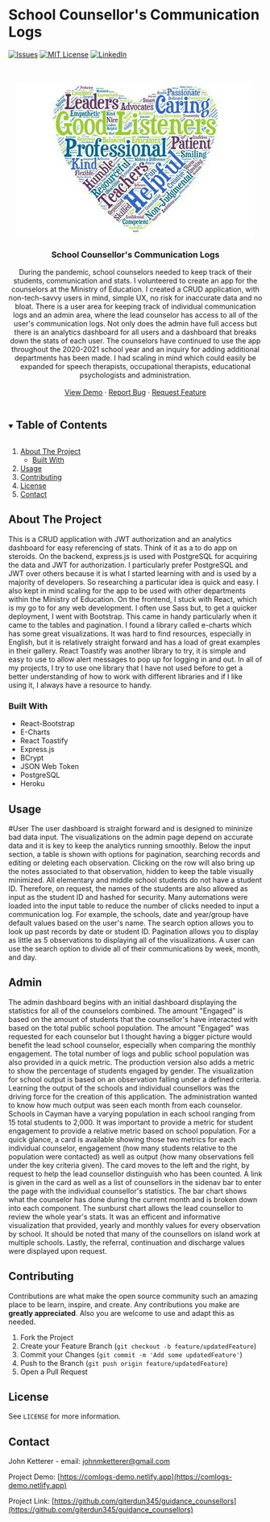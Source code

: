 # School Counsellor's Communication Logs
<!-- PROJECT SHIELDS -->
<!--
*** I'm using markdown "reference style" links for readability.
*** Reference links are enclosed in brackets [ ] instead of parentheses ( ).
*** See the bottom of this document for the declaration of the reference variables
*** for contributors-url, forks-url, etc. This is an optional, concise syntax you may use.
*** https://www.markdownguide.org/basic-syntax/#reference-style-links
-->
[![Issues][issues-shield]][issues-url]
[![MIT License][license-shield]][license-url]
[![LinkedIn][linkedin-shield]][linkedin-url]



<!-- PROJECT LOGO -->
<!-- ![admin demo](client/src/components/images/heart.jpg) -->
<br />
<p align="center">
  <img src="client/src/components/images/heart.jpg" alt="Logo"> 
  <h3 align="center">School Counsellor's Communication Logs</h3>
  <p align="center">
    During the pandemic, school counselors needed to keep track of their students, communication and stats. I volunteered to create an app for the counselors at the Ministry of Education. I created a CRUD application, with non-tech-savvy users in mind, simple UX, no risk for inaccurate data and no bloat. There is a user area for keeping track of individual communication logs and an admin area, where the lead counselor has access to all of the user's communication logs. Not only does the admin have full access but there is an analytics dashboard for all users and a dashboard that breaks down the stats of each user. The counselors have continued to use the app throughout the 2020-2021 school year and an inquiry for adding additional departments has been made. I had scaling in mind which could easily be expanded for speech therapists, occupational therapists, educational psychologists and administration.
    <br />
<!--     <a href="https://github.com/giterdun345/guidance_counsellors"><strong>Explore the docs »</strong></a> -->
<!--     <br /> -->
    <br />
    <a href="https://comlogs-demo.netlify.app">View Demo</a>
    ·
    <a href="https://github.com/giterdun345/guidance_counsellors/issues">Report Bug</a>
    ·
    <a href="https://github.com/giterdun345/guidance_counsellors/issues">Request Feature</a>
  </p>
</p>

<!-- TABLE OF CONTENTS -->
<details open="open">
  <summary><h2 style="display: inline-block">Table of Contents</h2></summary>
  <ol>
    <li>
      <a href="#about-the-project">About The Project</a>
      <ul>
        <li><a href="#built-with">Built With</a></li>
      </ul>
    </li>
    <li>
      <a href="#getting-started">Usage</a>
    </li>
    <li><a href="#contributing">Contributing</a></li>
    <li><a href="#license">License</a></li>
    <li><a href="#contact">Contact</a></li>
  </ol>
</details>



<!-- ABOUT THE PROJECT -->
## About The Project
This is a CRUD application with JWT authorization and an analytics dashboard for easy referencing of stats. Think of it as a to do app on steroids. 
On the backend, express.js is used with PostgreSQL for acquiring the data and JWT for authorization. I particularly prefer PostgreSQL and JWT over others because it is what I started learning with and is used by a majority of developers. So researching a particular idea is quick and easy. I also kept in mind scaling for the app to be used with other departments within the Ministry of Education.
On the frontend, I stuck with React, which is my go to for any web development. I often use Sass but, to get a quicker deployment, I went with Bootstrap. This came in handy particularly when it came to the tables and pagination. I found a library called e-charts which has some great visualizations. It was hard to find resources, especially in English, but it is relatively straight forward and has a load of great examples in their gallery. React Toastify was another library to try, it is simple and easy to use to allow alert messages to pop up for logging in and out. In all of my projects, I try to use one library that I have not used before to get a better understanding of how to work with different libraries and if I like using it, I always have a resource to handy. 

### Built With

* React-Bootstrap
* E-Charts
* React Toastify
* Express.js
* BCrypt
* JSON Web Token
* PostgreSQL
* Heroku 

<!-- USAGE EXAMPLES -->
## Usage
#User
The user dashboard is straight forward and is designed to mininize bad data input. The visualizations on the admin page depend on accurate data and it is key to keep the analytics running smoothly. Below the input section, a table is shown with options for pagination, searching records and editing or deleting each observation. Clicking on the row will also bring up the notes associated to that observation, hidden to keep the table visually minimized. All elementary and middle school students do not have a student ID. Therefore, on request, the names of the students are also allowed as input as the student ID and hashed for security. Many automations were loaded into the input table to reduce the number of clicks needed to input a communication log. For example, the schools, date and year/group have default values based on the user's name. The search option allows you to look up past records by date or student ID. Pagination allows you to display as little as 5 observations to displaying all of the visualizations. A user can use the search option to divide all of their communications by week, month, and day.

## Admin
The admin dashboard begins with an initial dashboard displaying the statistics for all of the counselors combined. The amount "Engaged" is based on the amount of students that the counsellor's have interacted with based on the total public school population. The amount "Engaged" was requested for each counselor but I thought having a bigger picture would benefit the lead school counselor, especially when comparing the monthly engagement. The total number of logs and public school population was also provided in a quick metric. The production version also adds a metric to show the percentage of students engaged by gender. The visualization for school output is based on an observation falling under a defined criteria. Learning the output of the schools and individual counsellors was the driving force for the creation of this application. The administration wanted to know how much output was seen each month from each counselor. Schools in Cayman have a varying population in each school ranging from 15 total students to 2,000. It was important to provide a metric for student engagement to provide a relative metric based on school population. For a quick glance, a card is available showing those two metrics for each individual counselor, engagement (how many students relative to the population were contacted) as well as output (how many observations fell under the key criteria given). The card moves to the left and the right, by request to help the lead counsellor distinguish who has been counted. A link is given in the card as well as a list of counsellors in the sidenav bar to enter the page with the individual counsellor's statistics. The bar chart shows what the counselor has done during the current month and is broken down into each component. The sunburst chart allows the lead counsellor 
to review the whole year's stats. It was an efficent and informative visualization that provided, yearly and monthly values for every observation by school. It should be noted that many of the counsellors on island work at multiple schools. Lastly, the referral, continuation and discharge values were displayed upon request.
 
<!-- CONTRIBUTING -->
## Contributing

Contributions are what make the open source community such an amazing place to be learn, 
inspire, and create. Any contributions you make are **greatly appreciated**. Also you are welcome to use and adapt this as needed.

1. Fork the Project
2. Create your Feature Branch (`git checkout -b feature/updatedFeature`)
3. Commit your Changes (`git commit -m 'Add some updatedFeature'`)
4. Push to the Branch (`git push origin feature/updatedFeature`)
5. Open a Pull Request

<!-- LICENSE -->
## License

See `LICENSE` for more information.


<!-- CONTACT -->
## Contact

John Ketterer - email: johnmketterer@gmail.com

Project Demo: [https://comlogs-demo.netlify.app](https://comlogs-demo.netlify.app)

Project Link: [https://github.com/giterdun345/guidance_counsellors](https://github.com/giterdun345/guidance_counsellors)

<!-- MARKDOWN LINKS & IMAGES -->
<!-- https://www.markdownguide.org/basic-syntax/#reference-style-links -->
[issues-shield]: https://img.shields.io/github/issues/giterdun345/guidance_counsellors.svg?style=for-the-badge
[issues-url]: https://github.com/giterdun345/guidance_counsellors/issues
[license-shield]: https://img.shields.io/github/license/giterdun345/guidance_counsellors.svg?style=for-the-badge
[license-url]: https://github.com/giterdun345/guidance_counsellors/blob/master/LICENSE.txt
[linkedin-shield]: https://img.shields.io/badge/-LinkedIn-black.svg?style=for-the-badge&logo=linkedin&colorB=555
[linkedin-url]: https://linkedin.com/in/jm-ketterer



